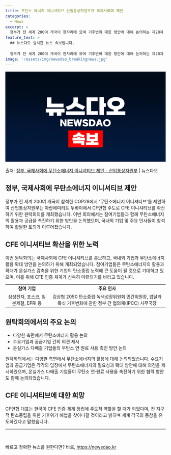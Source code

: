 ```yaml
---
title: 무탄소 에너지 이니셔티브 산업통상자원부가 국제사회에 제안
categories:
  - News
excerpt: >
  정부가 전 세계 200여 개국이 한자리에 모여 기후변화 대응 방안에 대해 논의하는 제28차 유엔기후변화협약(…
feature_text: >
  ## 뉴스다오 실시간 뉴스 속보입니다.

  정부가 전 세계 200여 개국이 한자리에 모여 기후변화 대응 방안에 대해 논의하는 제28차 유엔기후변화협약(…
image: '/assets/img/newsdao_breakingnews.jpg'
---
```


![뉴스다오 속보](/assets/img/newsdao_breakingnews.jpg)

<p>출처: <a href="https://newsdao.kr/2740" rel="dofollow">정부, 국제사회에 무탄소에너지 이니셔티브 제안 - 산업통상자원부</a> | 뉴스다오</p>

<h2 data-ke-size="size26">정부, 국제사회에 무탄소에너지 이니셔티브 제안</h2>
<p data-ke-size="size16">정부가 전 세계 200여 개국이 참석한 COP28에서 '무탄소에너지 이니셔티브'를 제안하여 산업통상자원부는 아랍에미리트 두바이에서 CF연합 주도로 CFE 이니셔티브를 확산하기 위한 원탁회의를 개최했습니다. 이번 회의에서는 참여기업들과 함께 무탄소에너지의 활용과 공급을 촉진하기 위한 방안을 논의했으며, 국내외 기업 및 주요 인사들이 참석하여 활발한 토의가 이루어졌습니다.</p>

<h2 data-ke-size="size26">CFE 이니셔티브 확산을 위한 노력</h2>
<p data-ke-size="size16">이번 원탁회의는 국제사회에 CFE 이니셔티브를 홍보하고, 국내외 기업과 무탄소에너지 활용 확대 방안을 논의하기 위해 개최되었습니다. 참여기업들은 무탄소에너지의 활용과 확대가 온실가스 감축을 위한 기업의 탄소중립 노력에 큰 도움이 될 것으로 기대하고 있으며, 이를 위해 CFE 인증 체계가 신속히 마련되기를 바라고 있습니다.</p>

<table>
<tbody>
<tr>
<td style="text-align: center; height: 17px;"><b>참여 기업</b></td>
<td style="text-align: center; height: 17px;"><b>주요 인사</b></td>
</tr>
<tr>
<td style="text-align: center; height: 17px;">삼성전자, 포스코, 일본제철, EPRI 등</td>
<td style="text-align: center; height: 17px;">김상협 2050 탄소중립·녹색성장위원회 민간위원장, 압달라 목싯 기후변화에 관한 정부 간 협의체(IPCC) 사무국장</td>
</tr>
</tbody>
</table>

<h2 data-ke-size="size26">원탁회의에서의 주요 논의</h2>

<ul>
<li>다양한 측면에서 무탄소에너지 활용 논의</li>
<li>수요기업과 공급기업 간의 의견 제시</li>
<li>온실가스 다배출 기업들의 무탄소 연·원료 사용 촉진 방안 논의</li>
</ul>

<p data-ke-size="size16">원탁회의에서는 다양한 측면에서 무탄소에너지의 활용에 대해 논의되었습니다. 수요기업과 공급기업은 각각의 입장에서 무탄소에너지의 필요성과 확대 방안에 대해 의견을 제시하였으며, 온실가스 다배출 기업들이 무탄소 연·원료 사용을 촉진하기 위한 협력 방안도 함께 논의되었습니다.</p>

<h2 data-ke-size="size26">CFE 이니셔티브에 대한 희망</h2>
<p data-ke-size="size16">CF연합 대표는 한국이 CFE 인증 체계 정립에 주도적 역할을 할 때가 되었다며, 전 지구적 탄소중립을 위한 기후위기 해법을 찾아나갈 것이라고 밝히며 세계 각국의 동참을 유도하겠다고 말했습니다.</p>

<hr data-ke-align="center" data-ke-style="style3">
<p data-ke-size="size16">&nbsp;</p> 

빠르고 정확한 뉴스를 원한다면? 바로, <a href="https://newsdao.kr" rel="dofollow">https://newsdao.kr</a>


    
